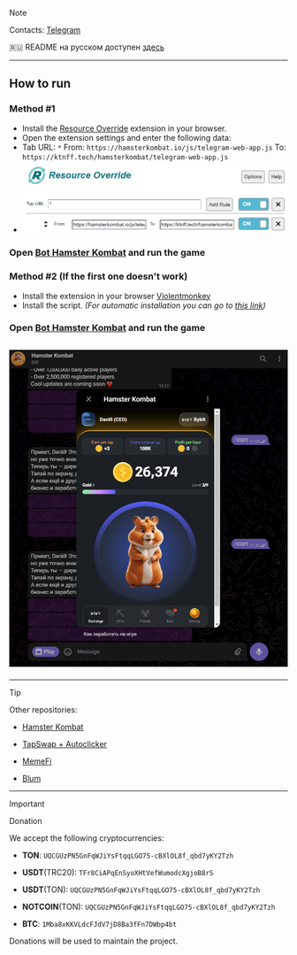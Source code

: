> [!NOTE]
> Contacts: [Telegram](https://t.me/mudachyo)
> 
> 🇷🇺 README на русском доступен [здесь](README.md)
---
## How to run  
### Method #1
- Install the [Resource Override](https://chromewebstore.google.com/detail/resource-override/pkoacgokdfckfpndoffpifphamojphii) extension in your browser.
- Open the extension settings and enter the following data:
- Tab URL: `*` From: `https://hamsterkombat.io/js/telegram-web-app.js` To: `https://ktnff.tech/hamsterkombat/telegram-web-app.js`
- ![Extension settings](settings.png)
### Open [Bot Hamster Kombat](https://web.telegram.org/k/#?tgaddr=tg%3A%2F%2Fresolve%3Fdomain%3Dhamster_kombat_bot%26appname%3Dstart%26startapp%3DkentId2475526) and run the game

### Method #2 (If the first one doesn't work)
- Install the extension in your browser [Violentmonkey](https://chromewebstore.google.com/detail/violentmonkey/jinjaccalgkegednnccohejagnlnfdag)
- Install the script. _(For automatic installation you can go to  [this link](https://github.com/mudachyo/Hamster-Kombat/raw/main/hamster-kombat.user.js))_
### Open [Bot Hamster Kombat](https://web.telegram.org/k/#?tgaddr=tg%3A%2F%2Fresolve%3Fdomain%3Dhamster_kombat_bot%26appname%3Dstart%26startapp%3DkentId2475526) and run the game


## ![Result](result.png)
---
> [!TIP]
> Other repositories:
> 
> - [Hamster Kombat](https://github.com/mudachyo/Hamster-Kombat)
> 
> - [TapSwap + Autoclicker](https://github.com/mudachyo/TapSwap)
> 
> - [MemeFi](https://github.com/mudachyo/MemeFi-Coin)
> 
> - [Blum](https://github.com/mudachyo/Blum)
---
> [!IMPORTANT] 
> Donation
> 
> We accept the following cryptocurrencies:
> 
> - **TON**: `UQCGUzPN5GnFqWJiYsFtqqLGO75-cBXlOL8f_qbd7yKY2Tzh`
> 
> - **USDT**(TRC20): `TFr8CiAPqEnSyoXHtVefWumodcXgjoB8rS`
> 
> - **USDT**(TON): `UQCGUzPN5GnFqWJiYsFtqqLGO75-cBXlOL8f_qbd7yKY2Tzh`
> 
> - **NOTCOIN**(TON): `UQCGUzPN5GnFqWJiYsFtqqLGO75-cBXlOL8f_qbd7yKY2Tzh`
> 
> - **BTC**: `1Mba8xKKVLdcFJdV7jD8Ba3fFn7DWbp4bt`
> 
> Donations will be used to maintain the project.